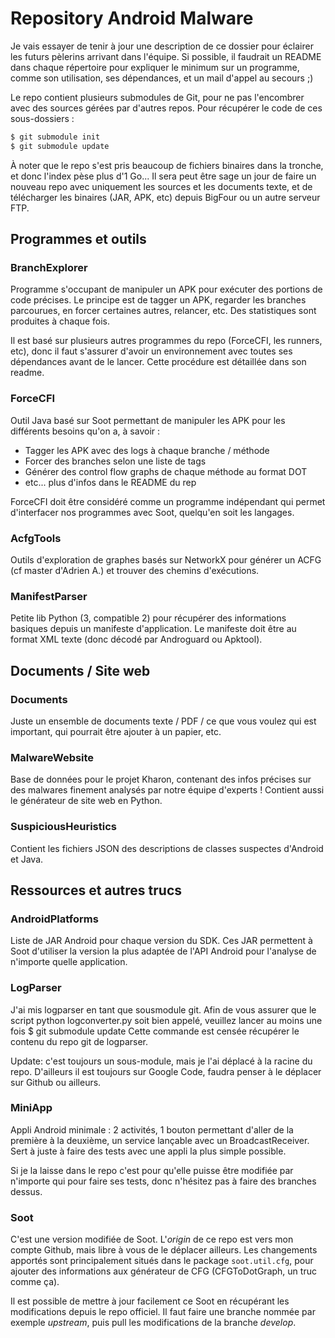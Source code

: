 Repository Android Malware
==========================

Je vais essayer de tenir à jour une description de ce dossier pour éclairer les
futurs pèlerins arrivant dans l'équipe. Si possible, il faudrait un README dans
chaque répertoire pour expliquer le minimum sur un programme, comme son
utilisation, ses dépendances, et un mail d'appel au secours ;)

Le repo contient plusieurs submodules de Git, pour ne pas l'encombrer avec des
sources gérées par d'autres repos. Pour récupérer le code de ces sous-dossiers :

``` bash
$ git submodule init
$ git submodule update
```

À noter que le repo s'est pris beaucoup de fichiers binaires dans la tronche, et
donc l'index pèse plus d'1 Go... Il sera peut être sage un jour de faire un
nouveau repo avec uniquement les sources et les documents texte, et de
télécharger les binaires (JAR, APK, etc) depuis BigFour ou un autre serveur FTP.



Programmes et outils
--------------------

### BranchExplorer

Programme s'occupant de manipuler un APK pour exécuter des portions de code
précises. Le principe est de tagger un APK, regarder les branches parcourues, en
forcer certaines autres, relancer, etc. Des statistiques sont produites à chaque
fois.

Il est basé sur plusieurs autres programmes du repo (ForceCFI, les runners,
etc), donc il faut s'assurer d'avoir un environnement avec toutes ses
dépendances avant de le lancer. Cette procédure est détaillée dans son readme.

### ForceCFI

Outil Java basé sur Soot permettant de manipuler les APK pour les différents
besoins qu'on a, à savoir :

* Tagger les APK avec des logs à chaque branche / méthode
* Forcer des branches selon une liste de tags
* Générer des control flow graphs de chaque méthode au format DOT
* etc... plus d'infos dans le README du rep

ForceCFI doit être considéré comme un programme indépendant qui permet
d'interfacer nos programmes avec Soot, quelqu'en soit les langages.

### AcfgTools

Outils d'exploration de graphes basés sur NetworkX pour générer un ACFG (cf
master d'Adrien A.) et trouver des chemins d'exécutions.

### ManifestParser

Petite lib Python (3, compatible 2) pour récupérer des informations basiques
depuis un manifeste d'application. Le manifeste doit être au format XML texte
(donc décodé par Androguard ou Apktool).



Documents / Site web
--------------------

### Documents

Juste un ensemble de documents texte / PDF / ce que vous voulez qui est
important, qui pourrait être ajouter à un papier, etc.

### MalwareWebsite

Base de données pour le projet Kharon, contenant des infos précises sur des
malwares finement analysés par notre équipe d'experts ! Contient aussi le
générateur de site web en Python.

### SuspiciousHeuristics

Contient les fichiers JSON des descriptions de classes suspectes d'Android et
Java.



Ressources et autres trucs
--------------------------

### AndroidPlatforms

Liste de JAR Android pour chaque version du SDK. Ces JAR permettent à Soot
d'utiliser la version la plus adaptée de l'API Android pour l'analyse de
n'importe quelle application.

### LogParser

J'ai mis logparser en tant que sousmodule git. 
Afin de vous assurer que le script python logconverter.py soit bien appelé, 
veuillez lancer au moins une fois 
    $ git submodule update
Cette commande est censée récupérer le contenu du repo git de logparser.

Update: c'est toujours un sous-module, mais je l'ai déplacé à la racine du repo.
D'ailleurs il est toujours sur Google Code, faudra penser à le déplacer sur
Github ou ailleurs.

### MiniApp

Appli Android minimale : 2 activités, 1 bouton permettant d'aller de la première
à la deuxième, un service lançable avec un BroadcastReceiver. Sert à juste à
faire des tests avec une appli la plus simple possible.

Si je la laisse dans le repo c'est pour qu'elle puisse être modifiée par
n'importe qui pour faire ses tests, donc n'hésitez pas à faire des branches
dessus.

### Soot

C'est une version modifiée de Soot. L'*origin* de ce repo est vers mon compte
Github, mais libre à vous de le déplacer ailleurs. Les changements apportés sont
principalement situés dans le package `soot.util.cfg`, pour ajouter des
informations aux générateur de CFG (CFGToDotGraph, un truc comme ça).

Il est possible de mettre à jour facilement ce Soot en récupérant les
modifications depuis le repo officiel. Il faut faire une branche nommée par
exemple *upstream*, puis pull les modifications de la branche *develop*.
